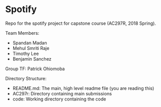 # Spotify
Repo for the spotify project for capstone course (AC297R, 2018 Spring). 

Team Members:
- Spandan Madan
- Mehul Smriti Raje
- Timothy Lee
- Benjamin Sanchez

Group TF: Patrick Ohiomoba

Directory Structure:
- README.md: The main, high level readme file (you are reading this)
- AC297r: Directory containing main submissions
- code: Working directory containing the code
